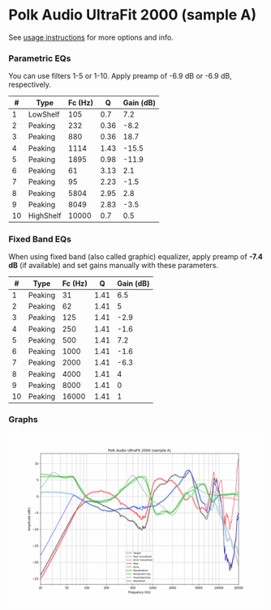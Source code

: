 # Polk Audio UltraFit 2000 (sample A)
See [usage instructions](https://github.com/jaakkopasanen/AutoEq#usage) for more options and info.

### Parametric EQs
You can use filters 1-5 or 1-10. Apply preamp of -6.9 dB or -6.9 dB, respectively.

|   # | Type      |   Fc (Hz) |    Q |   Gain (dB) |
|-----|-----------|-----------|------|-------------|
|   1 | LowShelf  |       105 | 0.7  |         7.2 |
|   2 | Peaking   |       232 | 0.36 |        -8.2 |
|   3 | Peaking   |       880 | 0.36 |        18.7 |
|   4 | Peaking   |      1114 | 1.43 |       -15.5 |
|   5 | Peaking   |      1895 | 0.98 |       -11.9 |
|   6 | Peaking   |        61 | 3.13 |         2.1 |
|   7 | Peaking   |        95 | 2.23 |        -1.5 |
|   8 | Peaking   |      5804 | 2.95 |         2.8 |
|   9 | Peaking   |      8049 | 2.83 |        -3.5 |
|  10 | HighShelf |     10000 | 0.7  |         0.5 |

### Fixed Band EQs
When using fixed band (also called graphic) equalizer, apply preamp of **-7.4 dB** (if available) and set gains manually with these parameters.

|   # | Type    |   Fc (Hz) |    Q |   Gain (dB) |
|-----|---------|-----------|------|-------------|
|   1 | Peaking |        31 | 1.41 |         6.5 |
|   2 | Peaking |        62 | 1.41 |         5   |
|   3 | Peaking |       125 | 1.41 |        -2.9 |
|   4 | Peaking |       250 | 1.41 |        -1.6 |
|   5 | Peaking |       500 | 1.41 |         7.2 |
|   6 | Peaking |      1000 | 1.41 |        -1.6 |
|   7 | Peaking |      2000 | 1.41 |        -6.3 |
|   8 | Peaking |      4000 | 1.41 |         4   |
|   9 | Peaking |      8000 | 1.41 |         0   |
|  10 | Peaking |     16000 | 1.41 |         1   |

### Graphs
![](./Polk%20Audio%20UltraFit%202000%20(sample%20A).png)
